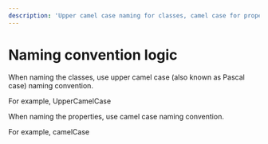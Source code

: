 ```yaml
---
description: 'Upper camel case naming for classes, camel case for properties'
---
```


# Naming convention logic

When naming the classes, use upper camel case \(also known as Pascal case\) naming convention.

For example, UpperCamelCase

When naming the properties, use camel case naming convention.

For example, camelCase

